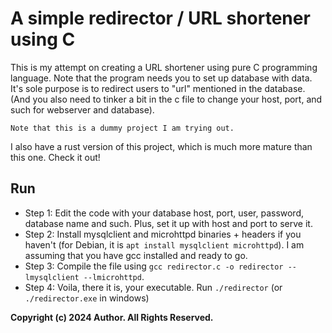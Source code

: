 # A simple redirector / URL shortener using C
This is my attempt on creating a URL shortener using pure C programming language. Note that the program needs you to set up database with data. It's sole purpose is to redirect users to "url" mentioned in the database. (And you also need to tinker a bit in the c file to change your host, port, and such for webserver and database).

```
Note that this is a dummy project I am trying out.
```

I also have a rust version of this project, which is much more mature than this one. Check it out!

## Run

- Step 1: Edit the code with your database host, port, user, password, database name and such. Plus, set it up with host and port to serve it.
- Step 2: Install mysqlclient and microhttpd binaries + headers if you haven't (for Debian, it is `apt install mysqlclient microhttpd`). I am assuming that you have gcc installed and ready to go.
- Step 3: Compile the file using `gcc redirector.c -o redirector --lmysqlclient --lmicrohttpd`.
- Step 4: Voila, there it is, your executable. Run `./redirector` (or `./redirector.exe` in windows)

**Copyright (c) 2024 Author. All Rights Reserved.**
